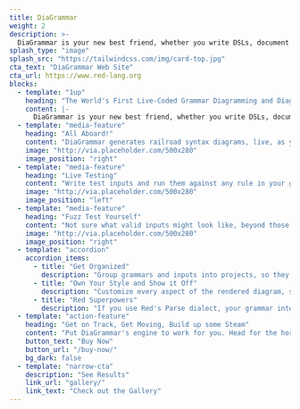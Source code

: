 ```yaml
---
title: DiaGrammar
weight: 2
description: >-
  DiaGrammar is your new best friend, whether you write DSLs, document data formats, or publish APIs. Users want to understand your design quickly. Diagrams foster understanding, communication, and adoption. Today's stakeholders demand that designs are thought-out, documented, and tested. You need to look professional. More than that, you need to be professional. Don't hack, design. Don't hope, test. Don't guess, understand. Then show everyone what you've got.
splash_type: "image"
splash_src: "https://tailwindcss.com/img/card-top.jpg"
cta_text: "DiaGrammar Web Site"
cta_url: https://www.red-lang.org
blocks:
  - template: "1up"
    heading: "The World's First Live-Coded Grammar Diagramming and Diagnostic Tool"
    content: |-
      DiaGrammar is your new best friend, whether you write DSLs, document data formats, or publish APIs. Users want to understand your design quickly. Diagrams foster understanding, communication, and adoption. Today's stakeholders demand that designs are thought-out, documented, and tested. You need to look professional. More than that, you need to be professional. Don't hack, design. Don't hope, test. Don't guess, understand. Then show everyone what you've got. Live coding is the best, most productive way to do this. You get immediate feedback, see and fix problems instantly, and work as fast as you can think.
  - template: "media-feature"
    heading: "All Aboard!"
    content: "DiaGrammar generates railroad syntax diagrams, live, as you write your grammar. It understands Red's Parse dialect, ABNF, McKeeman Form, and more metagrammars are coming."
    image: "http://via.placeholder.com/500x280"
    image_position: "right"
  - template: "media-feature"
    heading: "Live Testing"
    content: "Write test inputs and run them against any rule in your grammar. Or put them in files and test against entire directories. Not only can you see if an input matches your entire grammar, you can select specific rules and find where they match parts of your input."
    image: "http://via.placeholder.com/500x280"
    image_position: "left"
  - template: "media-feature"
    heading: "Fuzz Test Yourself"
    content: "Not sure what valid inputs might look like, beyond those you come up with and design for? Use the Generate feature to create randomly synthesized inputs that a rule, or your entire grammar, will recognize. If DiaGrammar generates it, it will also parse it. Generated inputs may show you things you didn't know your grammar could handle."
    image: "http://via.placeholder.com/500x280"
    image_position: "right"
  - template: "accordion"
    accordion_items:
      - title: "Get Organized"
        description: "Group grammars and inputs into projects, so they stay together."
      - title: "Own Your Style and Show it Off"
        description: "Customize every aspect of the rendered diagram, save and share it."
      - title: "Red Superpowers"
        description: "If you use Red's Parse dialect, your grammar interpreter is already done. You can even add actions and more. If you prefer ABNF or another grammar, you'd still have to write the code in another programming language to process it. DiaGrammar can help. It can convert any metagrammar to Red Parse rules automatically." 
  - template: "action-feature"
    heading: "Get on Track, Get Moving, Build up some Steam"
    content: "Put DiaGrammar's engine to work for you. Head for the horizon. Don't miss the train."
    button_text: "Buy Now"
    button_url: "/buy-now/"
    bg_dark: false
  - template: "narrow-cta"
    description: "See Results"
    link_url: "gallery/"
    link_text: "Check out the Gallery"
---
```

